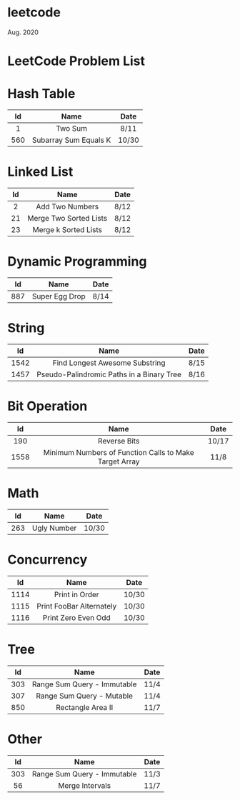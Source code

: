 # leetcode
Aug. 2020 

# LeetCode Problem List

# Hash Table

| Id | Name | Date |
|:---:| :------: | :----: |
| 1 | Two Sum | 8/11 |
| 560 | Subarray Sum Equals K | 10/30 |

# Linked List

| Id | Name | Date |
|:---:| :------: | :----: |
| 2 | Add Two Numbers | 8/12 |
| 21 | Merge Two Sorted Lists | 8/12 |
| 23 | Merge k Sorted Lists | 8/12 |

# Dynamic Programming

| Id | Name | Date |
|:---:| :------: | :----: |
| 887 | Super Egg Drop | 8/14 |

# String

| Id | Name | Date |
|:---:| :------: | :----: |
| 1542 | Find Longest Awesome Substring | 8/15 |
| 1457 | Pseudo-Palindromic Paths in a Binary Tree | 8/16 |

# Bit Operation

| Id | Name | Date |
|:---:| :------: | :----: |
| 190 | Reverse Bits | 10/17 |
| 1558 | Minimum Numbers of Function Calls to Make Target Array | 11/8 |

# Math
| Id | Name | Date |
|:---:| :------: | :----: |
| 263 | Ugly Number | 10/30 |

# Concurrency
| Id | Name | Date |
|:---:| :------: | :----: |
| 1114 | Print in Order | 10/30 |
| 1115 | Print FooBar Alternately | 10/30 |
| 1116 | Print Zero Even Odd | 10/30 |

# Tree
| Id | Name | Date |
|:---:| :------: | :----: |
| 303 | Range Sum Query - Immutable | 11/4 |
| 307 | Range Sum Query - Mutable | 11/4 |
| 850 | Rectangle Area II | 11/7 |

# Other
| Id | Name | Date |
|:---:| :------: | :----: |
| 303 | Range Sum Query - Immutable | 11/3 |
| 56 | Merge Intervals | 11/7 |